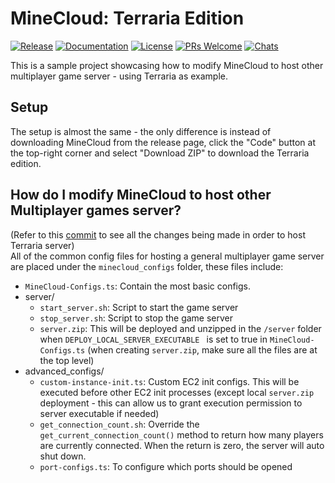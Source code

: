 # MineCloud: Terraria Edition

[![Release](https://img.shields.io/github/v/release/VeriorPies/MineCloud)](https://github.com/VeriorPies/Minecloud/releases) [![Documentation](https://img.shields.io/badge/documentation-brightgreen.svg)](https://github.com/VeriorPies/MineCloud/wiki) [![License](https://img.shields.io/badge/license-MIT-green)](https://github.com/VeriorPies/MineCloud/blob/main/LICENSE) [![PRs Welcome](https://img.shields.io/badge/PRs-welcome-blue.svg)](https://github.com/VeriorPies/MineCloud/pulls) [![Chats](https://img.shields.io/discord/1101786911846182964)](https://discord.gg/fuTdbYrbZm)

This is a sample project showcasing how to modify MineCloud to host other multiplayer game server - using Terraria as example.  

## Setup
The setup is almost the same - the only difference is instead of downloading MineCloud from the release page,  click the "Code" button at the top-right corner and select "Download ZIP" to download the Terraria edition.

## How do I modify MineCloud to host other Multiplayer games server?
(Refer to this [commit](https://github.com/VeriorPies/MineCloud/commit/b76085ded0824b43ded3264b990977a867e8a610?diff=split) to see all the changes being made in order to host Terraria server)  
All of the common config files for hosting a general multiplayer game server are placed under the `minecloud_configs` folder, these files include:  
  - `MineCloud-Configs.ts`: Contain the most basic configs.
  - server/ 
    - `start_server.sh`: Script to start the game server
    - `stop_server.sh`: Script to stop the game server
    - `server.zip`: This will be deployed and unzipped in the `/server` folder when `DEPLOY_LOCAL_SERVER_EXECUTABLE ` is set to true in `MineCloud-Configs.ts` (when creating `server.zip`, make sure all the files are at the top level)
  - advanced_configs/
    - `custom-instance-init.ts`: Custom EC2 init configs. This will be executed before other EC2 init processes (except local `server.zip` deployment - this can allow us to grant execution permission to server executable if needed)
    - `get_connection_count.sh`: Override the `get_current_connection_count()` method to return how many players are currently connected. When the return is zero, the server will auto shut down.  
    - `port-configs.ts`: To configure which ports should be opened
